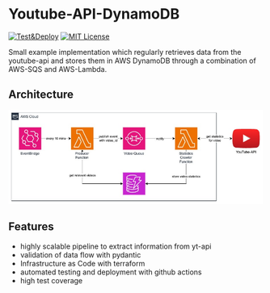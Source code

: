 
# Youtube-API-DynamoDB
[![Test&Deploy](https://github.com/creil94/ytapi-dynamodb/actions/workflows/deployment.yml/badge.svg?branch=main)](https://github.com/creil94/ytapi-dynamodb/actions/workflows/deployment.yml)
[![MIT License](https://img.shields.io/badge/License-MIT-green.svg)](https://choosealicense.com/licenses/mit/)

Small example implementation which regularly retrieves data from the youtube-api and stores them in AWS DynamoDB through a combination of AWS-SQS and AWS-Lambda.

## Architecture
![architecture diagram](assets/architecture_diagram.jpg)

## Features
- highly scalable pipeline to extract information from yt-api
- validation of data flow with pydantic
- Infrastructure as Code with terraform
- automated testing and deployment with github actions
- high test coverage

